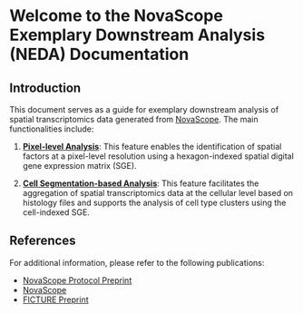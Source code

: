 # Welcome to the NovaScope Exemplary Downstream Analysis (NEDA) Documentation

## Introduction
This document serves as a guide for exemplary downstream analysis of spatial transcriptomics data generated from [NovaScope](https://github.com/seqscope/NovaScope/tree/main). The main functionalities include:

1) **[Pixel-level Analysis](./analysis/hex_idx/intro.md)**: 
   This feature enables the identification of spatial factors at a pixel-level resolution using a hexagon-indexed spatial digital gene expression matrix (SGE).

2) **[Cell Segmentation-based Analysis](./analysis/cell_idx/intro.md)**: 
    This feature facilitates the aggregation of spatial transcriptomics data at the cellular level based on histology files and supports the analysis of cell type clusters using the cell-indexed SGE.

## References
For additional information, please refer to the following publications:

* [NovaScope Protocol Preprint](https://www.biorxiv.org/content/10.1101/2024.03.29.587285v1)  
* [NovaScope](https://seqscope.github.io/NovaScope/)
* [FICTURE Preprint](https://www.biorxiv.org/content/10.1101/2023.11.04.565621v2)
